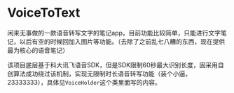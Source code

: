 # VoiceToText
闲来无事做的一款语音转写文字的笔记app，目前功能比较简单，只能进行文字笔记，以后有空的时候回加入图片等功能。（去除了之前乱七八糟的东西，现在提供最为核心的语音笔记）

该项目底层基于科大讯飞语音SDK，但是SDK限制60秒最大识别长度，固采用自创算法成功绕过该机制，实现无限制时长语音转写功能（装个小逼，23333333），具体见```VoiceHolder```这个类里面写的内容。
